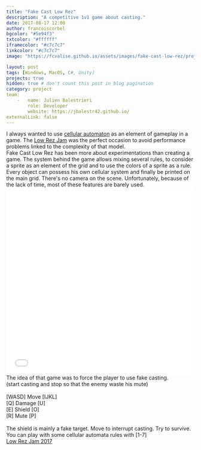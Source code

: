 ```yaml
---
title: "Fake Cast Low Rez"
description: "A competitive 1v1 game about casting."
date: 2017-08-17 12:00
author: francoiscorbel
bgcolor: "#5e94f3"
txtcolor: "#ffffff"
iframecolor: "#c7c7c7"
linkcolor: "#c7c7c7"
image: "https://fcvalise.github.io/assets/images/fake-cast-low-rez/project.gif"

layout: post
tags: [Windows, MacOS, C#, Unity]
projects: true
hidden: true # don't count this post in blog pagination
category: project
team:
    -   name: Julien Balestrieri
        role: Developer
        website: https://jbalestr42.github.io/
externalLink: false
---
```

<div class="text justify general-margin">
I always wanted to use <a alt="https://en.wikipedia.org/wiki/Cellular_automaton" href="https://en.wikipedia.org/wiki/Cellular_automaton" target="_blank">cellular automaton</a>
as an element of gameplay in a game. The <a alt="https://itch.io/jam/lowrezjam2017" href="https://itch.io/jam/lowrezjam2017" target="_blank">Low Rez Jam</a>
was the perfect occasion to avoid performance problems linked to the complexity of that model.
</div>

<div class="text justify general-margin">
Fake Cast Low Rez has been more about experimentations than creating a game. The system behind the game allows mixing several rules, 
to consider a sprite as an element of the grid and to use the colors of a sprite as a rule. Every object can possess 
his own cellular system and finally be printed on the main grid. There's no camera on the scene.
Unfortunately, because of the lack of time, most of these features are barely used.
</div>

<div class="general-margin">
    <iframe class="unity" align="middle" style="width:500px;" src="//v6p9d9t4.ssl.hwcdn.net/html/568550/FakeCastLowResWebGL/index.html" width="500" height="500" scrolling="no" frameborder="0"></iframe>
</div>

<div class="text general-margin">
The idea of that game was to force the player to use fake casting.<br>
(start casting and stop so that the enemy waste his mute)<br>
<br>
[WASD] Move [IJKL]<br>
[Q] Damage [U]<br>
[E] Shield [O]<br>
[R] Mute [P]<br>
<br>
The shield is mainly a fake target. Move to interrupt casting. Try to survive.<br>
You can play with some cellular automata rules with [1-7]
</div>

<div class="general-margin">
    <a alt="https://itch.io/jam/lowrezjam2017" href="https://itch.io/jam/lowrezjam2017" target="_blank">Low Rez Jam 2017</a>
</div>
